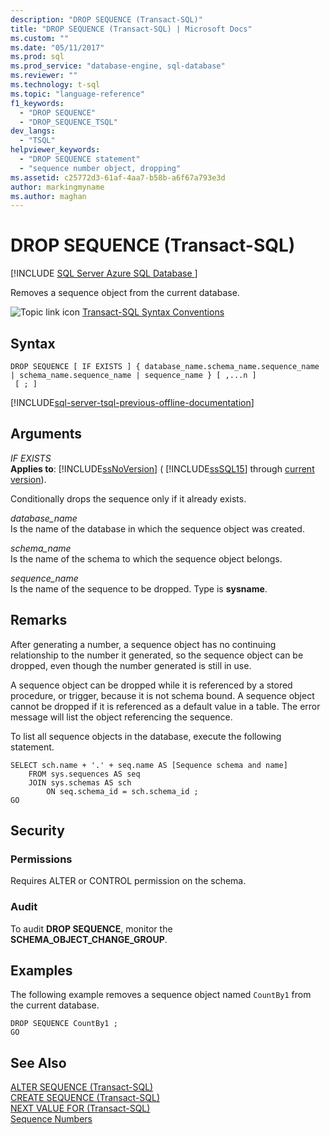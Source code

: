 ```yaml
---
description: "DROP SEQUENCE (Transact-SQL)"
title: "DROP SEQUENCE (Transact-SQL) | Microsoft Docs"
ms.custom: ""
ms.date: "05/11/2017"
ms.prod: sql
ms.prod_service: "database-engine, sql-database"
ms.reviewer: ""
ms.technology: t-sql
ms.topic: "language-reference"
f1_keywords: 
  - "DROP SEQUENCE"
  - "DROP_SEQUENCE_TSQL"
dev_langs: 
  - "TSQL"
helpviewer_keywords: 
  - "DROP SEQUENCE statement"
  - "sequence number object, dropping"
ms.assetid: c25772d3-61af-4aa7-b58b-a6f67a793e3d
author: markingmyname
ms.author: maghan
---
```

# DROP SEQUENCE (Transact-SQL)
[!INCLUDE [SQL Server Azure SQL Database ](../../includes/applies-to-version/sql-asdb.md)]

  Removes a sequence object from the current database.  
  
 ![Topic link icon](../../database-engine/configure-windows/media/topic-link.gif "Topic link icon") [Transact-SQL Syntax Conventions](../../t-sql/language-elements/transact-sql-syntax-conventions-transact-sql.md)  
  
## Syntax  
  
```syntaxsql
DROP SEQUENCE [ IF EXISTS ] { database_name.schema_name.sequence_name | schema_name.sequence_name | sequence_name } [ ,...n ]  
 [ ; ]  
```  
  
[!INCLUDE[sql-server-tsql-previous-offline-documentation](../../includes/sql-server-tsql-previous-offline-documentation.md)]

## Arguments
 *IF EXISTS*  
 **Applies to**: [!INCLUDE[ssNoVersion](../../includes/ssnoversion-md.md)] ( [!INCLUDE[ssSQL15](../../includes/sssql15-md.md)] through [current version](https://go.microsoft.com/fwlink/p/?LinkId=299658)).  
  
 Conditionally drops the sequence only if it already exists.  
  
 *database_name*  
 Is the name of the database in which the sequence object was created.  
  
 *schema_name*  
 Is the name of the schema to which the sequence object belongs.  
  
 *sequence_name*  
 Is the name of the sequence to be dropped. Type is **sysname**.  
  
## Remarks  
 After generating a number, a sequence object has no continuing relationship to the number it generated, so the sequence object can be dropped, even though the number generated is still in use.  
  
 A sequence object can be dropped while it is referenced by a stored procedure, or trigger, because it is not schema bound. A sequence object cannot be dropped if it is referenced as a default value in a table. The error message will list the object referencing the sequence.  
  
 To list all sequence objects in the database, execute the following statement.  
  
```  
SELECT sch.name + '.' + seq.name AS [Sequence schema and name]   
    FROM sys.sequences AS seq  
    JOIN sys.schemas AS sch  
        ON seq.schema_id = sch.schema_id ;  
GO  
```  
  
## Security  
  
### Permissions  
 Requires ALTER or CONTROL permission on the schema.  
  
### Audit  
 To audit **DROP SEQUENCE**, monitor the **SCHEMA_OBJECT_CHANGE_GROUP**.  
  
## Examples  
 The following example removes a sequence object named `CountBy1` from the current database.  
  
```  
DROP SEQUENCE CountBy1 ;  
GO  
```  
  
## See Also  
 [ALTER SEQUENCE &#40;Transact-SQL&#41;](../../t-sql/statements/alter-sequence-transact-sql.md)   
 [CREATE SEQUENCE &#40;Transact-SQL&#41;](../../t-sql/statements/create-sequence-transact-sql.md)   
 [NEXT VALUE FOR &#40;Transact-SQL&#41;](../../t-sql/functions/next-value-for-transact-sql.md)   
 [Sequence Numbers](../../relational-databases/sequence-numbers/sequence-numbers.md)  
  
  
